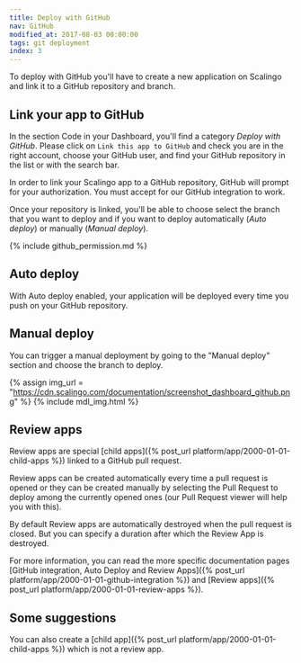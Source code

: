 ```yaml
---
title: Deploy with GitHub
nav: GitHub
modified_at: 2017-08-03 00:00:00
tags: git deployment
index: 3
---
```


To deploy with GitHub you'll have to create a new application on Scalingo and
link it to a GitHub repository and branch.

## Link your app to GitHub

In the section Code in your Dashboard, you'll find a category *Deploy with
GitHub*. Please click on `Link this app to GitHub` and check you are in the
right account, choose your GitHub user, and find your GitHub repository in the
list or with the search bar.

In order to link your Scalingo app to a GitHub repository, GitHub will prompt
for your authorization. You must accept for our GitHub integration to work.

Once your repository is linked, you'll be able to choose select the branch that
you want to deploy and if you want to deploy automatically (*Auto deploy*) or
manually (*Manual deploy*).

{% include github_permission.md %}

## Auto deploy

With Auto deploy enabled, your application will be deployed every time you push on your GitHub repository.

## Manual deploy

You can trigger a manual deployment by going to the "Manual deploy" section and choose the branch to deploy.

{% assign img_url = "https://cdn.scalingo.com/documentation/screenshot_dashboard_github.png" %}
{% include mdl_img.html %}

## Review apps

Review apps are special [child apps]({% post_url platform/app/2000-01-01-child-apps %}) linked to a GitHub pull request.

Review apps can be created automatically every time a pull request is opened or they can be created manually by selecting the Pull Request to deploy among the currently opened ones (our Pull Request viewer will help you with this).

By default Review apps are automatically destroyed when the pull request is closed. But you can specify a duration after which the Review App is destroyed.

For more information, you can read the more specific documentation pages [GitHub integration, Auto Deploy and Review Apps]({% post_url platform/app/2000-01-01-github-integration %}) and [Review apps]({% post_url platform/app/2000-01-01-review-apps %}).

## Some suggestions

You can also create a [child app]({% post_url platform/app/2000-01-01-child-apps %}) which is not a review app.
